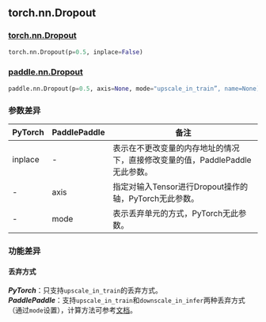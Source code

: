 ## torch.nn.Dropout
### [torch.nn.Dropout](https://pytorch.org/docs/stable/generated/torch.nn.Dropout.html?highlight=dropout#torch.nn.Dropout)
```python
torch.nn.Dropout(p=0.5, inplace=False)
```

### [paddle.nn.Dropout](https://www.paddlepaddle.org.cn/documentation/docs/zh/api/paddle/nn/layer/common/Dropout_cn.html#dropout)
```python
paddle.nn.Dropout(p=0.5, axis=None, mode="upscale_in_train”, name=None)
```

### 参数差异
| PyTorch       | PaddlePaddle | 备注                                                   |
| ------------- | ------------ | ------------------------------------------------------ |
| inplace          | -        | 表示在不更改变量的内存地址的情况下，直接修改变量的值，PaddlePaddle无此参数。  |
| -           | axis            | 指定对输入Tensor进行Dropout操作的轴，PyTorch无此参数。 |
| -           | mode            | 表示丢弃单元的方式，PyTorch无此参数。|


### 功能差异

#### 丢弃方式
***PyTorch***：只支持`upscale_in_train`的丢弃方式。  
***PaddlePaddle***：支持`upscale_in_train`和`downscale_in_infer`两种丢弃方式（通过`mode`设置），计算方法可参考[文档](https://www.paddlepaddle.org.cn/documentation/docs/zh/api/paddle/nn/layer/common/Dropout_cn.html#dropout)。

